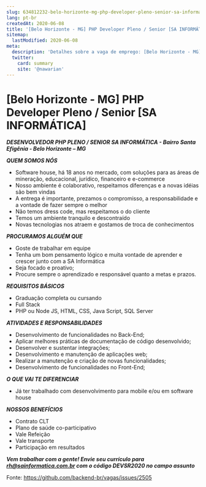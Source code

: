 ```yaml
---
slug: 634812232-belo-horizonte-mg-php-developer-pleno-senior-sa-informatica
lang: pt-br
createdAt: 2020-06-08
title: '[Belo Horizonte - MG] PHP Developer Pleno / Senior [SA INFORMÁTICA] - Vaga de Emprego'
sitemap:
  lastModified: 2020-06-08
meta:
  description: 'Detalhes sobre a vaga de emprego: [Belo Horizonte - MG] PHP Developer Pleno / Senior [SA INFORMÁTICA]'
  twitter:
    card: summary
    site: '@nawarian'
---
```


# [Belo Horizonte - MG] PHP Developer Pleno / Senior [SA INFORMÁTICA]

***DESENVOLVEDOR PHP PLENO / SENIOR*
*SA INFORMÁTICA - Bairro Santa Efigênia - Belo Horizonte – MG***

***QUEM SOMOS NÓS***
- Software house, há 18 anos no mercado, com soluções para as áreas de mineração, educacional, jurídico, financeiro e e-commerce
- Nosso ambiente é colaborativo, respeitamos diferenças e a novas idéias são bem vindas
- A entrega é importante, prezamos o compromisso, a responsabilidade e a vontade de fazer sempre o melhor
- Não temos dress code, mas respeitamos o do cliente
- Temos um ambiente tranquilo e descontraído
- Novas tecnologias nos atraem e gostamos de troca de conhecimentos

***PROCURAMOS ALGUÉM QUE***
- Goste de trabalhar em equipe
- Tenha um bom pensamento lógico e muita vontade de aprender e crescer junto com a SA Informática
- Seja focado e proativo;
- Procure sempre o aprendizado e responsável quanto a metas e prazos.

***REQUISITOS BÁSICOS***
- Graduação completa ou cursando
- Full Stack
- PHP ou Node JS, HTML, CSS, Java Script, SQL Server

***ATIVIDADES E RESPONSABILIDADES***
- Desenvolvimento de funcionalidades no Back-End;
- Aplicar melhores práticas de documentação de código desenvolvido;
- Desenvolver e sustentar integrações;
- Desenvolvimento e manutenção de aplicações web;
- Realizar a manutenção e criação de novas funcionalidades;
- Desenvolvimento de funcionalidades no Front-End;

***O QUE VAI TE DIFERENCIAR***
- Já ter trabalhado com desenvolvimento para mobile e/ou em software house

***NOSSOS BENEFÍCIOS***
- Contrato CLT
- Plano de saúde co-participativo
- Vale Refeição
- Vale transporte
- Participação em resultados

***Vem trabalhar com a gente! Envie seu currículo para rh@sainformatica.com.br com o código DEVSR2020 no campo assunto***


Fonte: https://github.com/backend-br/vagas/issues/2505